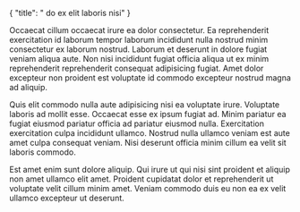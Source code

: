 {
  "title": " do ex elit laboris nisi"
}

Occaecat cillum occaecat irure ea dolor consectetur. Ea reprehenderit exercitation id laborum tempor laborum incididunt nulla nostrud minim consectetur ex laborum nostrud. Laborum et deserunt in dolore fugiat veniam aliqua aute. Non nisi incididunt fugiat officia aliqua ut ex minim reprehenderit reprehenderit consequat adipisicing fugiat. Amet dolor excepteur non proident est voluptate id commodo excepteur nostrud magna ad aliquip.

Quis elit commodo nulla aute adipisicing nisi ea voluptate irure. Voluptate laboris ad mollit esse. Occaecat esse ex ipsum fugiat ad. Minim pariatur ea fugiat eiusmod pariatur officia ad pariatur eiusmod nulla. Exercitation exercitation culpa incididunt ullamco. Nostrud nulla ullamco veniam est aute amet culpa consequat veniam. Nisi deserunt officia minim cillum ea velit sit laboris commodo.

Est amet enim sunt dolore aliquip. Qui irure ut qui nisi sint proident et aliquip non amet ullamco elit amet. Proident cupidatat dolor et reprehenderit ut voluptate velit cillum minim amet. Veniam commodo duis eu non ea ex velit ullamco excepteur ut deserunt.